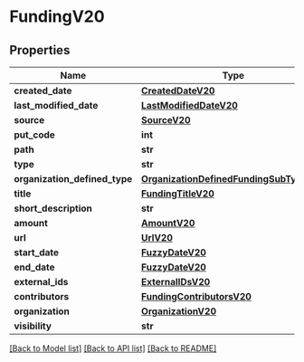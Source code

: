 # FundingV20

## Properties
Name | Type | Description | Notes
------------ | ------------- | ------------- | -------------
**created_date** | [**CreatedDateV20**](CreatedDateV20.md) |  | [optional] 
**last_modified_date** | [**LastModifiedDateV20**](LastModifiedDateV20.md) |  | [optional] 
**source** | [**SourceV20**](SourceV20.md) |  | [optional] 
**put_code** | **int** |  | [optional] 
**path** | **str** |  | [optional] 
**type** | **str** |  | 
**organization_defined_type** | [**OrganizationDefinedFundingSubTypeV20**](OrganizationDefinedFundingSubTypeV20.md) |  | [optional] 
**title** | [**FundingTitleV20**](FundingTitleV20.md) |  | 
**short_description** | **str** |  | [optional] 
**amount** | [**AmountV20**](AmountV20.md) |  | [optional] 
**url** | [**UrlV20**](UrlV20.md) |  | [optional] 
**start_date** | [**FuzzyDateV20**](FuzzyDateV20.md) |  | [optional] 
**end_date** | [**FuzzyDateV20**](FuzzyDateV20.md) |  | [optional] 
**external_ids** | [**ExternalIDsV20**](ExternalIDsV20.md) |  | [optional] 
**contributors** | [**FundingContributorsV20**](FundingContributorsV20.md) |  | [optional] 
**organization** | [**OrganizationV20**](OrganizationV20.md) |  | 
**visibility** | **str** |  | [optional] 

[[Back to Model list]](../README.md#documentation-for-models) [[Back to API list]](../README.md#documentation-for-api-endpoints) [[Back to README]](../README.md)

